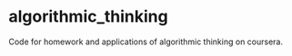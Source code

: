 algorithmic_thinking
====================
Code for homework and applications of algorithmic thinking on coursera.
